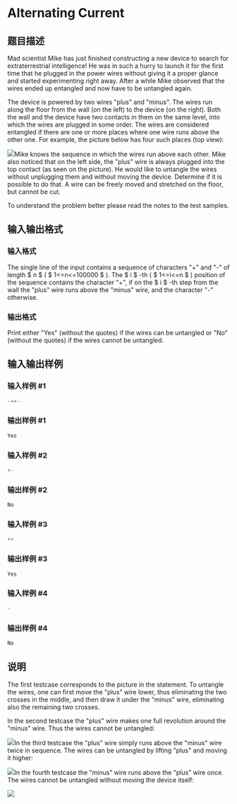 # Alternating Current

## 题目描述

Mad scientist Mike has just finished constructing a new device to search for extraterrestrial intelligence! He was in such a hurry to launch it for the first time that he plugged in the power wires without giving it a proper glance and started experimenting right away. After a while Mike observed that the wires ended up entangled and now have to be untangled again.

The device is powered by two wires "plus" and "minus". The wires run along the floor from the wall (on the left) to the device (on the right). Both the wall and the device have two contacts in them on the same level, into which the wires are plugged in some order. The wires are considered entangled if there are one or more places where one wire runs above the other one. For example, the picture below has four such places (top view):

![](https://cdn.luogu.com.cn/upload/vjudge_pic/CF343B/800db6fdea950669ce9fc6c935adb535dd5b8f2e.png)Mike knows the sequence in which the wires run above each other. Mike also noticed that on the left side, the "plus" wire is always plugged into the top contact (as seen on the picture). He would like to untangle the wires without unplugging them and without moving the device. Determine if it is possible to do that. A wire can be freely moved and stretched on the floor, but cannot be cut.

To understand the problem better please read the notes to the test samples.

## 输入输出格式

### 输入格式

The single line of the input contains a sequence of characters "+" and "-" of length $ n $ ( $ 1<=n<=100000 $ ). The $ i $ -th ( $ 1<=i<=n $ ) position of the sequence contains the character "+", if on the $ i $ -th step from the wall the "plus" wire runs above the "minus" wire, and the character "-" otherwise.

### 输出格式

Print either "Yes" (without the quotes) if the wires can be untangled or "No" (without the quotes) if the wires cannot be untangled.

## 输入输出样例

### 输入样例 #1

```cpp
-++-

```
### 输出样例 #1

```cpp
Yes

```
### 输入样例 #2

```cpp
+-

```
### 输出样例 #2

```cpp
No

```
### 输入样例 #3

```cpp
++

```
### 输出样例 #3

```cpp
Yes

```
### 输入样例 #4

```cpp
-

```
### 输出样例 #4

```cpp
No

```
## 说明

The first testcase corresponds to the picture in the statement. To untangle the wires, one can first move the "plus" wire lower, thus eliminating the two crosses in the middle, and then draw it under the "minus" wire, eliminating also the remaining two crosses.

In the second testcase the "plus" wire makes one full revolution around the "minus" wire. Thus the wires cannot be untangled:

![](https://cdn.luogu.com.cn/upload/vjudge_pic/CF343B/f81d6f7313554e6a5de49b65ae625702d1770252.png)In the third testcase the "plus" wire simply runs above the "minus" wire twice in sequence. The wires can be untangled by lifting "plus" and moving it higher:

![](https://cdn.luogu.com.cn/upload/vjudge_pic/CF343B/0591f1878f2afff6996a70d247f5566c7ff69a4d.png)In the fourth testcase the "minus" wire runs above the "plus" wire once. The wires cannot be untangled without moving the device itself:

![](https://cdn.luogu.com.cn/upload/vjudge_pic/CF343B/3afabbb3af31d75ce8c264c63164da74053c1456.png)

